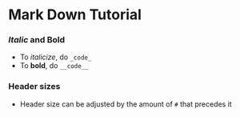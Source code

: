 # Mark Down Tutorial
### _Italic_ and __Bold__
- To _italicize_, do `_code_`
- To __bold__, do `__code__`
### Header sizes
- Header size can be adjusted by the amount of `#` that precedes it